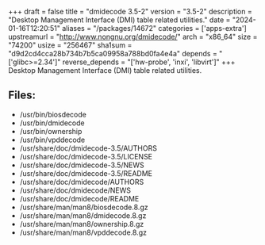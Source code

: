 +++
draft = false
title = "dmidecode 3.5-2"
version = "3.5-2"
description = "Desktop Management Interface (DMI) table related utilities."
date = "2024-01-16T12:20:51"
aliases = "/packages/14672"
categories = ['apps-extra']
upstreamurl = "http://www.nongnu.org/dmidecode/"
arch = "x86_64"
size = "74200"
usize = "256467"
sha1sum = "d9d2cd4cca28b734b7b5ca09958a788bd0fa4e4a"
depends = "['glibc>=2.34']"
reverse_depends = "['hw-probe', 'inxi', 'libvirt']"
+++
Desktop Management Interface (DMI) table related utilities.

## Files: 
* /usr/bin/biosdecode
* /usr/bin/dmidecode
* /usr/bin/ownership
* /usr/bin/vpddecode
* /usr/share/doc/dmidecode-3.5/AUTHORS
* /usr/share/doc/dmidecode-3.5/LICENSE
* /usr/share/doc/dmidecode-3.5/NEWS
* /usr/share/doc/dmidecode-3.5/README
* /usr/share/doc/dmidecode/AUTHORS
* /usr/share/doc/dmidecode/NEWS
* /usr/share/doc/dmidecode/README
* /usr/share/man/man8/biosdecode.8.gz
* /usr/share/man/man8/dmidecode.8.gz
* /usr/share/man/man8/ownership.8.gz
* /usr/share/man/man8/vpddecode.8.gz

